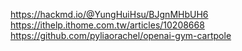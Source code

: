 https://hackmd.io/@YungHuiHsu/BJgnMHbUH6  
https://ithelp.ithome.com.tw/articles/10208668  
https://github.com/pyliaorachel/openai-gym-cartpole
